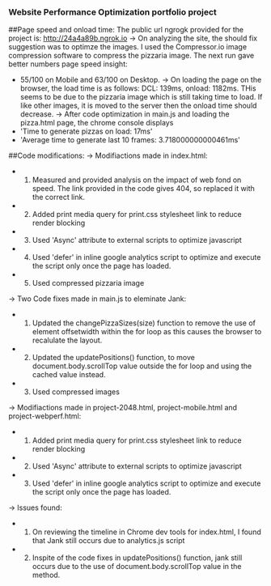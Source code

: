 ### Website Performance Optimization portfolio project

##Page speed and onload time:
The public url ngrogk provided for the project is: http://24a4a89b.ngrok.io
-> On analyzing the site, the should fix suggestion was to optimze the images. I used the Compressor.io image compression software to compress the pizzaria image. The next run gave better numbers page speed insight:
 * 55/100 on Mobile and 63/100 on Desktop.
-> On loading the page on the browser, the load time is as follows: DCL: 139ms, onload: 1182ms. THis seems to be due to the pizzaria image which is still taking time to load. If like other images, it is moved to the server then the onload time should decrease.
-> After code optimization in main.js and loading the pizza.html page, the chrome console displays 
 * 'Time to generate pizzas on load: 17ms' 
 * 'Average time to generate last 10 frames: 3.718000000000461ms'

##Code modifications:
-> Modifiactions made in index.html:
* 1) Measured and provided analysis on the impact of web fond on speed. The link provided in the code gives 404, so replaced it with the correct link.
* 2) Added print media query for print.css stylesheet link to reduce render blocking
* 3) Used 'Async' attribute to external scripts to optimize javascript
* 4) Used 'defer' in inline google analytics script to optimize and execute the script only once the page has loaded.
* 5) Used compressed pizzaria image

-> Two Code fixes made in main.js to eleminate Jank:
* 1) Updated the changePizzaSizes(size) function to remove the use of element offsetwidth within the for loop as this causes the browser to recalulate the layout.
* 2) Updated the updatePositions() function, to move document.body.scrollTop value outside the for loop and using the cached value instead.
* 3) Used compressed images

-> Modifiactions made in project-2048.html, project-mobile.html and project-webperf.html:
* 1) Added print media query for print.css stylesheet link to reduce render blocking
* 2) Used 'Async' attribute to external scripts to optimize javascript
* 3) Used 'defer' in inline google analytics script to optimize and execute the script only once the page has loaded.

-> Issues found:
* 1) On reviewing the timeline in Chrome dev tools for index.html, I found that Jank still occurs due to analytics.js script
* 2) Inspite of the code fixes in updatePositions() function, jank still occurs due to the use of document.body.scrollTop value in the method.




